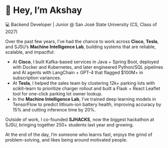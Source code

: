 # 👋 Hey, I’m Akshay  

💻 Backend Developer | Junior @ San José State University (CS, Class of 2027)  

Over the past few years, I’ve had the chance to work across **Cisco**, **Tesla**, and SJSU’s **Machine Intelligence Lab**, building systems that are reliable, scalable, and impactful:  

- At **Cisco**, I built Kafka-based services in Java + Spring Boot, deployed with Docker and Kubernetes, and later engineered Python/SQL pipelines and AI agents with LangChain + GPT-4 that flagged $100M+ in subscription variances.  
- At **Tesla**, I helped the sales team by clustering 12k+ parking lots with scikit-learn to prioritize charger rollout and built a Flask + React Leaflet tool for one-click parking lot owner lookup.  
- In the **Machine Intelligence Lab**, I’ve trained deep learning models in TensorFlow to predict lithium-ion battery health, improving accuracy by 15% and cutting inference time by 20%.  

Outside of work, I co-founded **SJHACKS**, now the biggest hackathon at SJSU, bringing together 250+ students last year and growing.  

At the end of the day, I’m someone who learns fast, enjoys the grind of problem-solving, and likes being around motivated people.  

